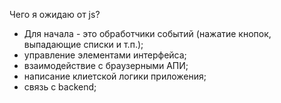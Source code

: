 Чего я ожидаю от js?
- Для начала - это обработчики событий (нажатие кнопок, выпадающие списки и т.п.);
- управление элементами интерфейса;
- взаимодействие с браузерными АПИ;
- написание клиетской логики приложения;
- связь с backend;
